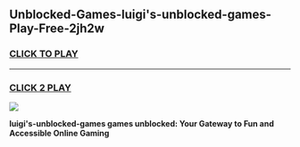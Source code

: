 
## Unblocked-Games-luigi's-unblocked-games-Play-Free-2jh2w
<h3>
<a href="https://premium76.site?title=luigi's-unblocked-games&ref=10A">CLICK TO PLAY</a></h3>
<hr>

<h3>
<a href="https://premium76.site?title=luigi's-unblocked-games&ref=10A">CLICK 2 PLAY</a>
  
</h3>

<a href="https://premium76.site?title=luigi's-unblocked-games&ref=10A"><img src="https://clearcache.store/games.png"></a>


**luigi's-unblocked-games games unblocked: Your Gateway to Fun and Accessible Online Gaming**
